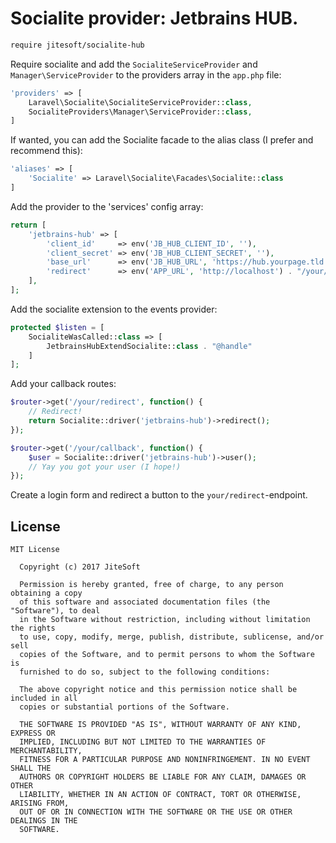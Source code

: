 # Socialite provider: Jetbrains HUB.

```bash
require jitesoft/socialite-hub
```

Require socialite and add the `SocialiteServiceProvider` and `Manager\ServiceProvider` to the providers array in the `app.php` file:

```php
'providers' => [
    Laravel\Socialite\SocialiteServiceProvider::class,
    SocialiteProviders\Manager\ServiceProvider::class,
]
```

If wanted, you can add the Socialite facade to the alias class (I prefer and recommend this):

```php
'aliases' => [
    'Socialite' => Laravel\Socialite\Facades\Socialite::class
]
```

Add the provider to the 'services' config array:

```php
return [
    'jetbrains-hub' => [
        'client_id'     => env('JB_HUB_CLIENT_ID', ''),
        'client_secret' => env('JB_HUB_CLIENT_SECRET', ''),
        'base_url'      => env('JB_HUB_URL', 'https://hub.yourpage.tld'),
        'redirect'      => env('APP_URL', 'http://localhost') . "/your/callback"
    ],
];
```

Add the socialite extension to the events provider:

```php
protected $listen = [
    SocialiteWasCalled::class => [
        JetbrainsHubExtendSocialite::class . "@handle"
    ]
];
```

Add your callback routes:

```php
$router->get('/your/redirect', function() {        
    // Redirect!
    return Socialite::driver('jetbrains-hub')->redirect();
});

$router->get('/your/callback', function() {
    $user = Socialite::driver('jetbrains-hub')->user();
    // Yay you got your user (I hope!)    
});
```

Create a login form and redirect a button to the `your/redirect`-endpoint. 

## License
```
MIT License
  
  Copyright (c) 2017 JiteSoft
  
  Permission is hereby granted, free of charge, to any person obtaining a copy
  of this software and associated documentation files (the "Software"), to deal
  in the Software without restriction, including without limitation the rights
  to use, copy, modify, merge, publish, distribute, sublicense, and/or sell
  copies of the Software, and to permit persons to whom the Software is
  furnished to do so, subject to the following conditions:
  
  The above copyright notice and this permission notice shall be included in all
  copies or substantial portions of the Software.
  
  THE SOFTWARE IS PROVIDED "AS IS", WITHOUT WARRANTY OF ANY KIND, EXPRESS OR
  IMPLIED, INCLUDING BUT NOT LIMITED TO THE WARRANTIES OF MERCHANTABILITY,
  FITNESS FOR A PARTICULAR PURPOSE AND NONINFRINGEMENT. IN NO EVENT SHALL THE
  AUTHORS OR COPYRIGHT HOLDERS BE LIABLE FOR ANY CLAIM, DAMAGES OR OTHER
  LIABILITY, WHETHER IN AN ACTION OF CONTRACT, TORT OR OTHERWISE, ARISING FROM,
  OUT OF OR IN CONNECTION WITH THE SOFTWARE OR THE USE OR OTHER DEALINGS IN THE
  SOFTWARE.
```
